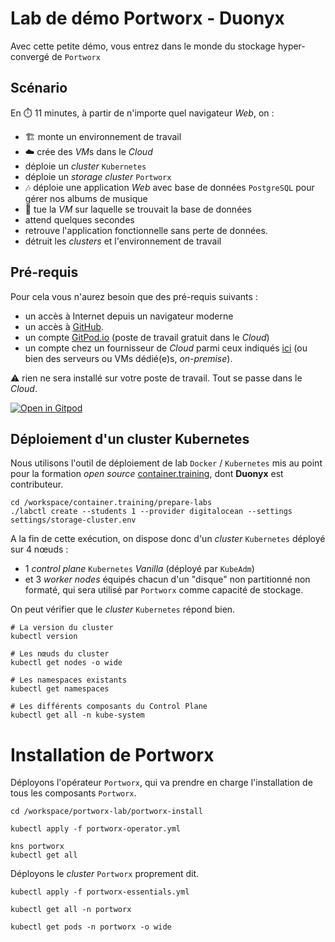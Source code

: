 # Lab de démo Portworx - Duonyx

Avec cette petite démo, vous entrez dans le monde du stockage hyper-convergé de `Portworx`

## Scénario

En ⏱️ 11 minutes, à partir de n'importe quel navigateur *Web*, on :

- 🏗️ monte un environnement de travail
- ☁️ crée des *VM*s dans le *Cloud*
- déploie un *cluster* `Kubernetes`
- déploie un *storage cluster* `Portworx`
- 🎶 déploie une application *Web* avec base de données `PostgreSQL` pour gérer nos albums de musique
- 🔫 tue la *VM* sur laquelle se trouvait la base de données
- attend quelques secondes
- retrouve l'application fonctionnelle sans perte de données.
- détruit les *clusters* et l'environnement de travail

## Pré-requis
Pour cela vous n'aurez besoin que des pré-requis suivants :

- un accès à Internet depuis un navigateur moderne
- un accès à [GitHub](https://github.com/).
- un compte [GitPod.io](https://gitpod.io) (poste de travail gratuit dans le _Cloud_)
- un compte chez un fournisseur de _Cloud_ parmi ceux indiqués [ici](https://github.com/jpetazzo/container.training/tree/main/prepare-labs/terraform/providers) (ou bien des serveurs ou VMs dédié(e)s, _on-premise_).

:warning: rien ne sera installé sur votre poste de travail. Tout se passe dans le _Cloud_.

[![Open in Gitpod](https://gitpod.io/button/open-in-gitpod.svg)](https://gitpod.io/#https://github.com/lpiot/gitpod-workspace/tree/test)


## Déploiement d'un cluster Kubernetes

Nous utilisons l'outil de déploiement de lab `Docker` / `Kubernetes` mis au point pour la formation _open source_ [container.training](https://github.com/jpetazzo/container.training), dont **Duonyx** est contributeur.

```
cd /workspace/container.training/prepare-labs
./labctl create --students 1 --provider digitalocean --settings settings/storage-cluster.env
```
 A la fin de cette exécution, on dispose donc d'un _cluster_ `Kubernetes` déployé sur 4 nœuds :
 
 - 1 _control plane_ `Kubernetes` _Vanilla_ (déployé par `KubeAdm`)
 - et 3 _worker nodes_ équipés chacun d'un "disque" non partitionné non formaté, qui sera utilisé par `Portworx` comme capacité de stockage.

On peut vérifier que le _cluster_ `Kubernetes` répond bien.

```
# La version du cluster
kubectl version

# Les nœuds du cluster
kubectl get nodes -o wide

# Les namespaces existants
kubectl get namespaces

# Les différents composants du Control Plane
kubectl get all -n kube-system
```

# Installation de Portworx

Déployons l'opérateur `Portworx`, qui va prendre en charge l'installation de tous les composants `Portworx`.

```
cd /workspace/portworx-lab/portworx-install

kubectl apply -f portworx-operator.yml

kns portworx
kubectl get all
```

Déployons le _cluster_ `Portworx` proprement dit.

```
kubectl apply -f portworx-essentials.yml

kubectl get all -n portworx

kubectl get pods -n portworx -o wide
```
